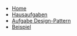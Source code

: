 * [Home](/)
* [Hausaufgaben](hausaufgaben/)
* [Aufgabe Design-Pattern](vortrag_design_pattern/)
* [Beispiel](sub/)

